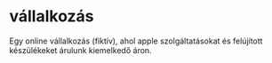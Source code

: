 # vállalkozás
Egy online vállalkozás (fiktív), ahol apple szolgáltatásokat és felújított készülékeket árulunk kiemelkedő áron.
